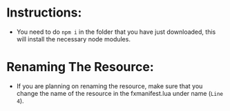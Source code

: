 # Instructions:
- You need to do `npm i` in the folder that you have just downloaded, this will install the necessary node modules.

# Renaming The Resource:
- If you are planning on renaming the resource, make sure that you change the name of the resource in the fxmanifest.lua under name (`Line 4`).
